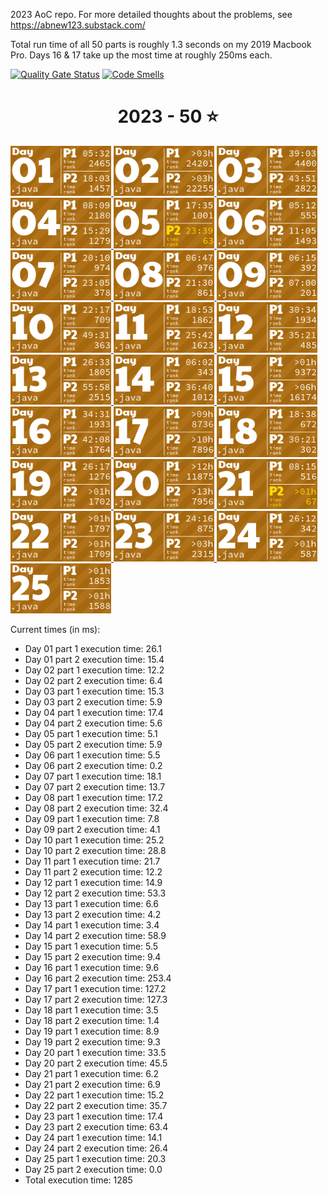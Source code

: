 2023 AoC repo. For more detailed thoughts about the problems, see https://abnew123.substack.com/

Total run time of all 50 parts is roughly 1.3 seconds on my 2019 Macbook Pro. Days 16 & 17 take up the most time at roughly 250ms each.  

[![Quality Gate Status](https://sonarcloud.io/api/project_badges/measure?project=abnew123_aoc2023&metric=alert_status)](https://sonarcloud.io/summary/new_code?id=abnew123_aoc2023)
[![Code Smells](https://sonarcloud.io/api/project_badges/measure?project=abnew123_aoc2023&metric=code_smells)](https://sonarcloud.io/summary/new_code?id=abnew123_aoc2023)

<!-- AOC TILES BEGIN -->
<h1 align="center">
  2023 - 50 ⭐
</h1>
<a href="src/solutions/Day01.java">
  <img src=".aoc_tiles/tiles/2023/01.png" width="161px">
</a>
<a href="src/solutions/Day02.java">
  <img src=".aoc_tiles/tiles/2023/02.png" width="161px">
</a>
<a href="src/solutions/Day03.java">
  <img src=".aoc_tiles/tiles/2023/03.png" width="161px">
</a>
<a href="src/solutions/Day04.java">
  <img src=".aoc_tiles/tiles/2023/04.png" width="161px">
</a>
<a href="src/solutions/Day05.java">
  <img src=".aoc_tiles/tiles/2023/05.png" width="161px">
</a>
<a href="src/solutions/Day06.java">
  <img src=".aoc_tiles/tiles/2023/06.png" width="161px">
</a>
<a href="src/solutions/Day07.java">
  <img src=".aoc_tiles/tiles/2023/07.png" width="161px">
</a>
<a href="src/solutions/Day08.java">
  <img src=".aoc_tiles/tiles/2023/08.png" width="161px">
</a>
<a href="src/solutions/Day09.java">
  <img src=".aoc_tiles/tiles/2023/09.png" width="161px">
</a>
<a href="src/solutions/Day10.java">
  <img src=".aoc_tiles/tiles/2023/10.png" width="161px">
</a>
<a href="src/solutions/Day11.java">
  <img src=".aoc_tiles/tiles/2023/11.png" width="161px">
</a>
<a href="src/solutions/Day12.java">
  <img src=".aoc_tiles/tiles/2023/12.png" width="161px">
</a>
<a href="src/solutions/Day13.java">
  <img src=".aoc_tiles/tiles/2023/13.png" width="161px">
</a>
<a href="src/solutions/Day14.java">
  <img src=".aoc_tiles/tiles/2023/14.png" width="161px">
</a>
<a href="src/solutions/Day15.java">
  <img src=".aoc_tiles/tiles/2023/15.png" width="161px">
</a>
<a href="src/solutions/Day16.java">
  <img src=".aoc_tiles/tiles/2023/16.png" width="161px">
</a>
<a href="src/solutions/Day17.java">
  <img src=".aoc_tiles/tiles/2023/17.png" width="161px">
</a>
<a href="src/solutions/Day18.java">
  <img src=".aoc_tiles/tiles/2023/18.png" width="161px">
</a>
<a href="src/solutions/Day19.java">
  <img src=".aoc_tiles/tiles/2023/19.png" width="161px">
</a>
<a href="src/solutions/Day20.java">
  <img src=".aoc_tiles/tiles/2023/20.png" width="161px">
</a>
<a href="src/solutions/Day21.java">
  <img src=".aoc_tiles/tiles/2023/21.png" width="161px">
</a>
<a href="src/solutions/Day22.java">
  <img src=".aoc_tiles/tiles/2023/22.png" width="161px">
</a>
<a href="src/solutions/Day23.java">
  <img src=".aoc_tiles/tiles/2023/23.png" width="161px">
</a>
<a href="src/solutions/Day24.java">
  <img src=".aoc_tiles/tiles/2023/24.png" width="161px">
</a>
<a href="src/solutions/Day25.java">
  <img src=".aoc_tiles/tiles/2023/25.png" width="161px">
</a>
<!-- AOC TILES END -->

Current times (in ms):
* Day 01 part 1 execution time: 26.1
* Day 01 part 2 execution time: 15.4
* Day 02 part 1 execution time: 12.2
* Day 02 part 2 execution time: 6.4
* Day 03 part 1 execution time: 15.3
* Day 03 part 2 execution time: 5.9
* Day 04 part 1 execution time: 17.4
* Day 04 part 2 execution time: 5.6
* Day 05 part 1 execution time: 5.1
* Day 05 part 2 execution time: 5.9
* Day 06 part 1 execution time: 5.5
* Day 06 part 2 execution time: 0.2
* Day 07 part 1 execution time: 18.1
* Day 07 part 2 execution time: 13.7
* Day 08 part 1 execution time: 17.2
* Day 08 part 2 execution time: 32.4
* Day 09 part 1 execution time: 7.8
* Day 09 part 2 execution time: 4.1
* Day 10 part 1 execution time: 25.2
* Day 10 part 2 execution time: 28.8
* Day 11 part 1 execution time: 21.7
* Day 11 part 2 execution time: 12.2
* Day 12 part 1 execution time: 14.9
* Day 12 part 2 execution time: 53.3
* Day 13 part 1 execution time: 6.6
* Day 13 part 2 execution time: 4.2
* Day 14 part 1 execution time: 3.4
* Day 14 part 2 execution time: 58.9
* Day 15 part 1 execution time: 5.5
* Day 15 part 2 execution time: 9.4
* Day 16 part 1 execution time: 9.6
* Day 16 part 2 execution time: 253.4
* Day 17 part 1 execution time: 127.2
* Day 17 part 2 execution time: 127.3
* Day 18 part 1 execution time: 3.5
* Day 18 part 2 execution time: 1.4
* Day 19 part 1 execution time: 8.9
* Day 19 part 2 execution time: 9.3
* Day 20 part 1 execution time: 33.5
* Day 20 part 2 execution time: 45.5
* Day 21 part 1 execution time: 6.2
* Day 21 part 2 execution time: 6.9
* Day 22 part 1 execution time: 15.2
* Day 22 part 2 execution time: 35.7
* Day 23 part 1 execution time: 17.4
* Day 23 part 2 execution time: 63.4
* Day 24 part 1 execution time: 14.1
* Day 24 part 2 execution time: 26.4
* Day 25 part 1 execution time: 20.3
* Day 25 part 2 execution time: 0.0
* Total execution time: 1285